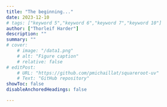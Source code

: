 ```yaml
---
title: "The beginning..." 
date: 2023-12-10
# tags: ["keyword 5","keyword 6","keyword 7","keyword 10"]
author: ["Thorleif Harder"]
description: ""
summary: ""
# cover:
    # image: "/data1.png"
    # alt: "Figure caption"
    # relative: false
# editPost:
    # URL: "https://github.com/pmichaillat/squareroot-uv"
    # Text: "GitHub repository"
showToc: false
disableAnchoredHeadings: false

---
```


## 
